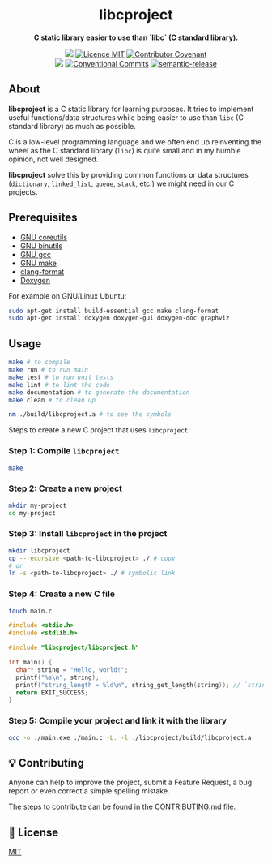 <h1 align="center">libcproject</h1>

<p align="center">
  <strong>C static library easier to use than `libc` (C standard library).</strong>
</p>

<p align="center">
  <a href="./CONTRIBUTING.md"><img src="https://img.shields.io/badge/PRs-welcome-brightgreen.svg?style=flat" /></a>
  <a href="./LICENSE"><img src="https://img.shields.io/badge/licence-MIT-blue.svg" alt="Licence MIT"/></a>
  <a href="./CODE_OF_CONDUCT.md"><img src="https://img.shields.io/badge/Contributor%20Covenant-v2.0%20adopted-ff69b4.svg" alt="Contributor Covenant" /></a>
  <br />
  <a href="https://github.com/Divlo/libcproject/actions/workflows/ci.yml"><img src="https://github.com/Divlo/libcproject/actions/workflows/ci.yml/badge.svg?branch=develop" /></a>
  <a href="https://conventionalcommits.org"><img src="https://img.shields.io/badge/Conventional%20Commits-1.0.0-yellow.svg" alt="Conventional Commits" /></a>
  <a href="https://github.com/semantic-release/semantic-release"><img src="https://img.shields.io/badge/%20%20%F0%9F%93%A6%F0%9F%9A%80-semantic--release-e10079.svg" alt="semantic-release" /></a>
</p>

## About

**libcproject** is a C static library for learning purposes. It tries to implement useful functions/data structures while being easier to use than `libc` (C standard library) as much as possible.

C is a low-level programming language and we often end up reinventing the wheel as the C standard library (`libc`) is quite small and in my humble opinion, not well designed.

**libcproject** solve this by providing common functions or data structures (`dictionary`, `linked_list`, `queue`, `stack`, etc.) we might need in our C projects.

## Prerequisites

- [GNU coreutils](https://www.gnu.org/software/coreutils/)
- [GNU binutils](https://www.gnu.org/software/binutils/)
- [GNU gcc](https://gcc.gnu.org/)
- [GNU make](https://www.gnu.org/software/make/)
- [clang-format](https://clang.llvm.org/docs/ClangFormat.html)
- [Doxygen](https://www.doxygen.nl/)

For example on GNU/Linux Ubuntu:

```sh
sudo apt-get install build-essential gcc make clang-format
sudo apt-get install doxygen doxygen-gui doxygen-doc graphviz
```

## Usage

```sh
make # to compile
make run # to run main
make test # to run unit tests
make lint # to lint the code
make documentation # to generate the documentation
make clean # to clean up

nm ./build/libcproject.a # to see the symbols
```

Steps to create a new C project that uses `libcproject`:

### Step 1: Compile `libcproject`

```sh
make
```

### Step 2: Create a new project

```sh
mkdir my-project
cd my-project
```

### Step 3: Install `libcproject` in the project

```sh
mkdir libcproject
cp --recursive <path-to-libcproject> ./ # copy
# or
ln -s <path-to-libcproject> ./ # symbolic link
```

### Step 4: Create a new C file

```sh
touch main.c
```

```cpp
#include <stdio.h>
#include <stdlib.h>

#include "libcproject/libcproject.h"

int main() {
  char* string = "Hello, world!";
  printf("%s\n", string);
  printf("string_length = %ld\n", string_get_length(string)); // `string_get_length` is a function from `libcproject`
  return EXIT_SUCCESS;
}
```

### Step 5: Compile your project and link it with the library

```sh
gcc -o ./main.exe ./main.c -L. -l:./libcproject/build/libcproject.a
```

## 💡 Contributing

Anyone can help to improve the project, submit a Feature Request, a bug report or even correct a simple spelling mistake.

The steps to contribute can be found in the [CONTRIBUTING.md](./CONTRIBUTING.md) file.

## 📄 License

[MIT](./LICENSE)
